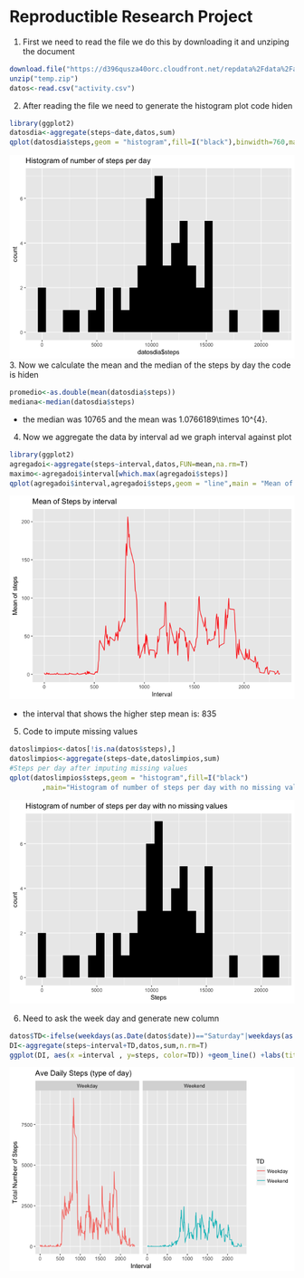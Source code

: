 # Reproductible Research Project
1. First we need to read the file we do this by downloading it and unziping the document

```r
download.file("https://d396qusza40orc.cloudfront.net/repdata%2Fdata%2Factivity.zip",destfile = "temp.zip")
unzip("temp.zip")
datos<-read.csv("activity.csv")
```
2. After reading the file we need to generate the histogram plot code hiden

```r
library(ggplot2)
datosdia<-aggregate(steps~date,datos,sum)
qplot(datosdia$steps,geom = "histogram",fill=I("black"),binwidth=760,main="Histogram of number of steps per day")
```

![](README_files/figure-html/histogram-1.png)<!-- -->
3. Now we calculate the mean and the median of the steps by day the code is hiden

```r
promedio<-as.double(mean(datosdia$steps))
mediana<-median(datosdia$steps)
```
* the median was 10765 and the mean was 1.0766189\times 10^{4}.  

4. Now we aggregate the data by interval ad we graph interval against plot

```r
library(ggplot2)
agregadoi<-aggregate(steps~interval,datos,FUN=mean,na.rm=T)
maximo<-agregadoi$interval[which.max(agregadoi$steps)]
qplot(agregadoi$interval,agregadoi$steps,geom = "line",main = "Mean of Steps by interval",xlab = "Interval",ylab = "Mean of steps",color=I("red"))
```

![](README_files/figure-html/ScatterInterval-1.png)<!-- -->
* the interval that shows the higher step mean is: 835    
5. Code to impute missing values  

```r
datoslimpios<-datos[!is.na(datos$steps),]
datoslimpios<-aggregate(steps~date,datoslimpios,sum)
#Steps per day after imputing missing values
qplot(datoslimpios$steps,geom = "histogram",fill=I("black")
        ,main="Histogram of number of steps per day with no missing values", binwidth=760,xlab = "Steps")
```

![](README_files/figure-html/missingValues-1.png)<!-- -->
  
6. Need to ask the week day and generate new column

```r
datos$TD<-ifelse(weekdays(as.Date(datos$date))=="Saturday"|weekdays(as.Date(datos$date))=="Sunday","Weekend","Weekday")
DI<-aggregate(steps~interval+TD,datos,sum,n.rm=T)
ggplot(DI, aes(x =interval , y=steps, color=TD)) +geom_line() +labs(title = "Ave Daily Steps (type of day)", x = "Interval", y = "Total Number of Steps")+facet_wrap(~ TD, ncol = 2, nrow=1)
```

![](README_files/figure-html/newcolum-1.png)<!-- -->

